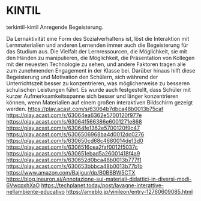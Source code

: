 # KINTIL
terkintil-kintil
Anregende Begeisterung.

Da Lernaktivität eine Form des Sozialverhaltens ist, löst die Interaktion mit Lernmaterialien und anderen Lernenden immer auch die Begeisterung für das Studium aus. Die Vielfalt der Lernressourcen, die Möglichkeit, sie mit den Händen zu manipulieren, die Möglichkeit, die Präsentation von Kollegen mit der neuesten Technologie zu sehen, und andere Faktoren tragen alle zum zunehmenden Engagement in der Klasse bei. Darüber hinaus hilft diese Begeisterung und Motivation den Schülern, sich während der Unterrichtszeit besser zu konzentrieren, was möglicherweise zu besseren schulischen Leistungen führt. Es wurde auch festgestellt, dass Schüler mit kurzer Aufmerksamkeitsspanne sich besser und länger konzentrieren können, wenn Materialien auf einem großen interaktiven Bildschirm gezeigt werden.
https://play.acast.com/s/63064b7dbca48b0013b75caf
https://play.acast.com/s/63064ea6362e5700120f977e
https://play.acast.com/s/63064f566386e6001271e868
https://play.acast.com/s/63064fe1362e5700120f9c47
https://play.acast.com/s/6306506968ba4d0012dc0276
https://play.acast.com/s/630650cd68c4680014de13d0
https://play.acast.com/s/6306516cea2faf0012f5037c
https://play.acast.com/s/630651ebad5a26001418f4a9
https://play.acast.com/s/630652d0bca48b0013b777f1
https://play.acast.com/s/630653bbbca48b0013b77b1b
https://www.amazon.com/Bajigur/dp/B0BBBW5CTX
https://blog.ineuron.ai/Annotazione-sui-materiali-didattici-in-diversi-modi-6VwcpxhXaO
https://techplanet.today/post/lavagne-interattive-nellambiente-educativo
https://ameblo.jp/yinileon/entry-12760609085.html
